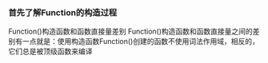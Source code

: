 ### 首先了解Function的构造过程

Function()构造函数和函数直接量差别
Function()构造函数和函数直接量之间的差别有一点就是：使用构造函数Function()创建的函数不使用词法作用域，相反的，它们总是被顶级函数来编译
